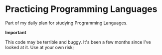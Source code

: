 # Practicing Programming Languages

Part of my daily plan for studying Programming Languages.

**Important**

This code may be terrible and buggy. It's been a few months since I've looked at it. Use at your own risk;
